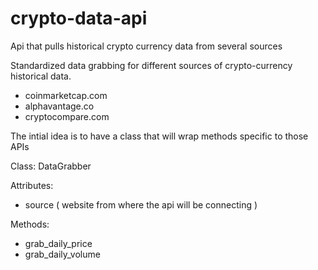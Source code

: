 # crypto-data-api
Api that pulls historical crypto currency data from several sources

Standardized data grabbing for different sources of crypto-currency historical data.
- coinmarketcap.com
- alphavantage.co
- cryptocompare.com

The intial idea is to have a class that will wrap methods specific to those APIs

Class: DataGrabber  

Attributes: 
  - source ( website from where the api will be connecting )

Methods:
  - grab_daily_price
  - grab_daily_volume

  
    
  
